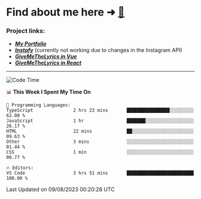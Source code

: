# Find about me here ➜ [🧑](https://pauabella.dev)

### Project links:
- ***[My Portfolio](https://pauabella.dev)***
- ***[Instafy](https://instafy.me)*** (currently not working due to changes in the Instagram API)
- ***[GiveMeTheLyrics in Vue](https://lyrics.pauabella.dev)***
- ***[GiveMeTheLyrics in React](https://pauabella.dev/GiveMeTheLyrics)***

---
<!--START_SECTION:waka-->
![Code Time](http://img.shields.io/badge/Code%20Time-2%2C359%20hrs%2028%20mins-blue)

📊 **This Week I Spent My Time On** 

```text
💬 Programming Languages: 
TypeScript               2 hrs 23 mins       ████████████████░░░░░░░░░   62.00 % 
JavaScript               1 hr                ███████░░░░░░░░░░░░░░░░░░   26.17 % 
HTML                     22 mins             ██░░░░░░░░░░░░░░░░░░░░░░░   09.63 % 
Other                    3 mins              ░░░░░░░░░░░░░░░░░░░░░░░░░   01.44 % 
CSS                      1 min               ░░░░░░░░░░░░░░░░░░░░░░░░░   00.77 % 

🔥 Editors: 
VS Code                  3 hrs 51 mins       █████████████████████████   100.00 % 
```


 Last Updated on 09/08/2023 00:20:28 UTC
<!--END_SECTION:waka-->
